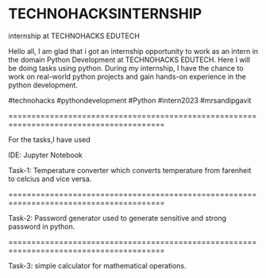# TECHNOHACKSINTERNSHIP
internship at TECHNOHACKS EDUTECH

Hello all, I am glad that i got an internship opportunity to work as an intern in the domain Python Development at TECHNOHACKS EDUTECH. Here I will be doing tasks using python. During my internship, I have the chance to work on real-world python projects and gain hands-on experience in the python development.

#technohacks #pythondevelopment #Python #intern2023 #mrsandipgavit

========================================================================================

For the tasks,I have used

IDE: Jupyter Notebook

Task-1: Temperature converter which converts temperature from farenheit to celcius and vice versa.

========================================================================================

Task-2: Password generator used to generate sensitive and strong password in python.

========================================================================================

Task-3: simple calculator for mathematical operations.
